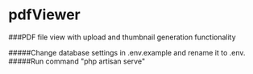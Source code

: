 # pdfViewer
###PDF file view with upload and thumbnail generation functionality

#####Change database settings in .env.example and rename it to .env.
#####Run command "php artisan serve"
